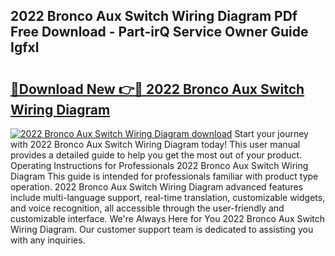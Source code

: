 ## 2022 Bronco Aux Switch Wiring Diagram PDf Free Download - Part-irQ Service Owner Guide Igfxl

# <h2><a href="http://dflkvc.blite.top/?on=2022+Bronco+Aux+Switch+Wiring+Diagram">🔗Download New 👉🔴 2022 Bronco Aux Switch Wiring Diagram</a></h2>

[![2022 Bronco Aux Switch Wiring Diagram download](https://i.imgur.com/lujVjoI.png)](http://dflkvc.blite.top/?on=2022+Bronco+Aux+Switch+Wiring+Diagram)
Start your journey with 2022 Bronco Aux Switch Wiring Diagram today! This user manual provides a detailed guide to help you get the most out of your product. Operating Instructions for Professionals 2022 Bronco Aux Switch Wiring Diagram This guide is intended for professionals familiar with product type operation. 2022 Bronco Aux Switch Wiring Diagram advanced features include multi-language support, real-time translation, customizable widgets, and voice recognition, all accessible through the user-friendly and customizable interface. We're Always Here for You 2022 Bronco Aux Switch Wiring Diagram. Our customer support team is dedicated to assisting you with any inquiries.
